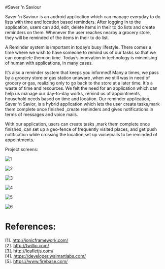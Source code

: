 #Saver 'n Saviour

Saver 'n Saviour is an android application which can manage everyday to do lists with time and location based reminders. After logging in to the application, users can add, edit, delete items in their to do lists and create reminders on them. Whenever the user reaches nearby a grocery store, they will be reminded of the items in their to do list. 

A Reminder system is important in today’s busy lifestyle. There comes a time where we wish to have someone to remind us of our tasks so that we can complete them on time. Today’s innovation in technology is minimising of human with applications, in many cases. 

It’s also a reminder system that keeps you informed! Many a times, we pass by a grocery store or gas station unaware ,when we still was in need of grocery or gas, realizing only to go back to the store at a later time. It's a waste of time and resources. We felt the need for an application which can help us manage our day-to-day works, remind us of appointments, household needs based on time and location. Our reminder application, Saver ‘n Savior, is a hybrid application which lets the user create tasks,mark them complete once finished ,create reminders and gives notifications in terms of messages and voice mails. 

With our application, users can create tasks ,mark them complete once finished, can set up a geo-fence of frequently visited places, and get push notification while crossing the location,set up voicemails to be reminded of appointments. 

Project screens:

![1](https://cloud.githubusercontent.com/assets/16812117/15203299/c9f0ca9a-17c7-11e6-8532-77ae6317bdf1.png)

![2](https://cloud.githubusercontent.com/assets/16812117/15203300/c9fc04d2-17c7-11e6-9572-6b20ecc6284b.png)

![3](https://cloud.githubusercontent.com/assets/16812117/15203304/ca0365ba-17c7-11e6-9029-d64bdc9b11d7.png)

![4](https://cloud.githubusercontent.com/assets/16812117/15203301/ca020fc6-17c7-11e6-99c0-94d0cc35e42b.png)

![5](https://cloud.githubusercontent.com/assets/16812117/15203302/ca02312c-17c7-11e6-8a0f-b893af48859d.png)

![6](https://cloud.githubusercontent.com/assets/16812117/15203303/ca02a9f4-17c7-11e6-83f0-bfd814beac53.png)


# References:
[1]. http://ionicframework.com/ <br/>
[2]. http://twillio.com/<br/>
[3]. http://leafletjs.com/<br/>
[4]. https://developer.walmartlabs.com/ <br/>
[5]. https://www.firebase.com/<br/>


